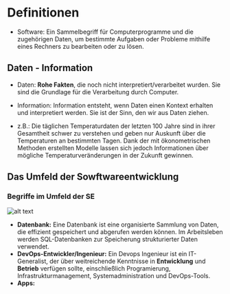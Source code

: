 # Definitionen

- Software: Ein Sammelbegriff für Computerprogramme und die zugehörigen Daten, um bestimmte Aufgaben oder Probleme mithilfe eines Rechners zu bearbeiten oder zu lösen.

## Daten - Information

- Daten: **Rohe Fakten**, die noch nicht interpretiert/verarbeitet wurden. Sie sind die Grundlage für die Verarbeitung durch Computer.

- Information: Information entsteht, wenn Daten einen Kontext erhalten und interpretiert werden. Sie ist der Sinn, den wir aus Daten ziehen.

- z.B.: Die täglichen Temperaturdaten der letzten 100 Jahre sind in ihrer Gesamtheit schwer zu verstehen und geben nur Auskunft über die Temperaturen an bestimmten Tagen. Dank der mit ökonometrischen Methoden erstellten Modelle lassen sich jedoch Informationen über mögliche Temperaturveränderungen in der Zukunft gewinnen.

## Das Umfeld der Sowftwareentwicklung

### Begriffe im Umfeld der SE

![alt text](image.png)

- **Datenbank:** Eine Datenbank ist eine organisierte Sammlung von Daten, die effizient gespeichert und abgerufen werden können. Im Arbeitsleben werden SQL-Datenbanken zur Speicherung strukturierter Daten verwendet.
- **DevOps-Entwickler/Ingenieur:** Ein Devops Ingenieur ist ein IT-Generalist, der über weitreichende Kenntnisse in **Entwicklung** und **Betrieb** verfügen sollte, einschließlich Programierung, Infrastrukturmanagement, Systemadministration und DevOps-Tools.
- **Apps:**
